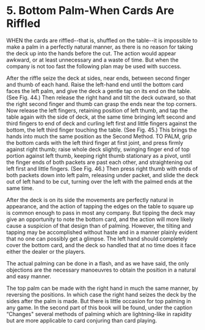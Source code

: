 # 5. Bottom Palm-When Cards Are Riffled

WHEN the cards are riffled--that is, shuffled on the table--it is impossible to make a palm in a perfectly natural manner, as there is no reason for taking the deck up into the hands before the cut. The action would appear awkward, or at least unnecessary and a waste of time. But when the company is not too fast the following plan may be used with success.

After the riffle seize the deck at sides, near ends, between second finger and thumb of each hand. Raise the left-hand end until the bottom card faces the left palm, and give the deck a gentle tap on its end on the table. (See Fig. 44.) Then release the right hand and tilt the deck outward, so that the right second finger and thumb can grasp the ends near the top corners. Now release the left fingers, retaining position of left thumb, and tap the table again with the side of deck, at the same time bringing left second and third fingers to end of deck and curling left first and little fingers against the bottom, the left third finger touching the table. (See Fig. 45.) This brings the hands into much the same position as the Second Method. TO PALM, grip the bottom cards with the left third finger at first joint, and press firmly against right thumb; raise whole deck slightly, swinging finger end of top portion against left thumb, keeping right thumb stationary as a pivot, until the finger ends of both packets are past each other, and straightening out left first and little fingers. (See Fig. 46.) Then press right thumb with ends of both packets down into left palm, releasing under packet, and slide the deck out of left hand to be cut, turning over the left with the palmed ends at the same time. 

After the deck is on its side the movements are perfectly natural in appearance, and the action of tapping the edges on the table to square up is common enough to pass in most any company. But tipping the deck may give an opportunity to note the bottom card, and the action will more likely cause a suspicion of that design than of palming. However, the tilting and tapping may be accomplished without haste and in a manner plainly evident that no one can possibly get a glimpse. The left hand should completely cover the bottom card, and the deck so handled that at no time does it face either the dealer or the players.

The actual palming can be done in a flash, and as we have said, the only objections are the necessary manoeuvres to obtain the position in a natural and easy manner.

The top palm can be made with the right hand in much the same manner, by reversing the positions. In which case the right hand seizes the deck by the sides after the palm is made. But there is little occasion for top palming in any game. In the second part of this book will be found, under the caption “Changes" several methods of palming which are lightning-like in rapidity but are more applicable to card conjuring than card playing.
